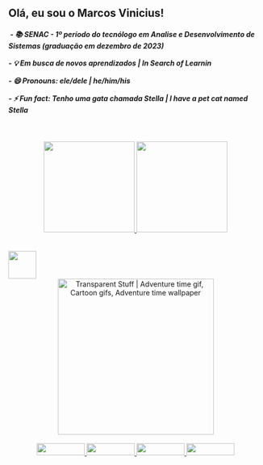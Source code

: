 ## Olá, eu sou o Marcos Vinicius!

<h5>&nbsp;- 📚 SENAC - 1&ordm; per&iacute;odo do tecn&oacute;logo em Analise e Desenvolvimento de Sistemas (gradua&ccedil;&atilde;o em dezembro de 2023)<br />
<br />- 💡 Em busca de novos aprendizados | In Search of Learnin<br />
<br />- 😄 Pronouns: ele/dele | he/him/his<br />
<br />- ⚡ Fun fact: Tenho uma gata chamada Stella | I have a pet cat named Stella</h5>
<p>&nbsp;</p>

<div align="center">
<a href="https://github.com/viniknoxville"> 
<img src="https://github-readme-stats.vercel.app/api?username=viniknoxville&amp;show_icons=true&amp;theme=yeblu&amp;include_all_commits=true&amp;count_private=true" height="180em" /> 
<img src="https://github-readme-stats.vercel.app/api/top-langs/?username=viniknoxville&amp;layout=compact&amp;langs_count=7&amp;theme=yeblu" height="180em" /></a></div>

<div align="center">&nbsp;</div>
<div align="center">&nbsp;</div>

<div><img src="https://cdn.jsdelivr.net/gh/devicons/devicon/icons/java/java-original-wordmark.svg" width="55" height="55" /></div>

<div align="center">
<img class="n3VNCb" style="width: 309px; height: 309px; margin: 0px;" src="https://i.pinimg.com/originals/e5/93/ab/e593ab0589d5f1b389e4dfbcce2bce20.gif" alt="Transparent Stuff | Adventure time gif, Cartoon gifs, Adventure time  wallpaper" data-noaft="1" />
</div>
<div align="center">&nbsp;</div>

<div align="center">
<a href="https://www.linkedin.com/in/marcosvsribeiro/" target="_blank"><img src="https://img.shields.io/badge/-LinkedIn-%230077B5?style=for-the-badge&amp;logo=linkedin&amp;logoColor=white" width="95" height="24" /> </a> 
<a href="https://www.instagram.com/viniknoxville/" target="_blank"><img src="https://img.shields.io/badge/-Instagram-%23E4405F?style=for-the-badge&amp;logo=instagram&amp;logoColor=white" width="95" height="24" /> </a> 
<a href="https://open.spotify.com/user/12179617072?si=k1glThkqREOUUwSlY_1wKA&amp;utm_source=copy-link&amp;dl_branch=1" target="_blank"><img src="https://img.shields.io/badge/Spotify-1ED760?&amp;style=for-the-badge&amp;logo=spotify&amp;logoColor=white" width="95" height="24" /> </a> 
<a href="mailto:ass.marcosribeiro@gmail.com"><img src="https://img.shields.io/badge/Gmail-D14836?style=for-the-badge&amp;logo=gmail&amp;logoColor=white" width="95" height="24" /></a></div>
<div align="center">&nbsp;</div>
   
 

